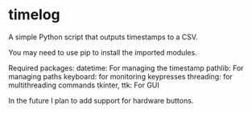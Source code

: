 # timelog
A simple Python script that outputs timestamps to a CSV. 

You may need to use pip to install the imported modules. 

Required packages: 
	datetime: For managing the timestamp
	pathlib: For managing paths
	keyboard: for monitoring keypresses
	threading: for multithreading commands
	tkinter, ttk: For GUI
  
  In the future I plan to add support for hardware buttons. 
